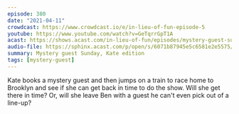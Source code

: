 ```yaml
---
episode: 380
date: "2021-04-11"
crowdcast: https://www.crowdcast.io/e/in-lieu-of-fun-episode-5
youtube: https://www.youtube.com/watch?v=GeTqrrGpT1A
acast: https://shows.acast.com/in-lieu-of-fun/episodes/mystery-guest-sunday-with-nate-persily
audio-file: https://sphinx.acast.com/p/open/s/6071b87945e5c6581e2e5575/e/6074324dfa18682cd0b06e07/media.mp3
summary: Mystery guest Sunday, Kate edition
tags: [mystery-guest]
---
```

Kate books a mystery guest and then jumps on a train to race home to Brooklyn and see if she can get back in time to do the show. Will she get there in time?  Or, will she leave Ben with a guest he can't even pick out of a line-up?
